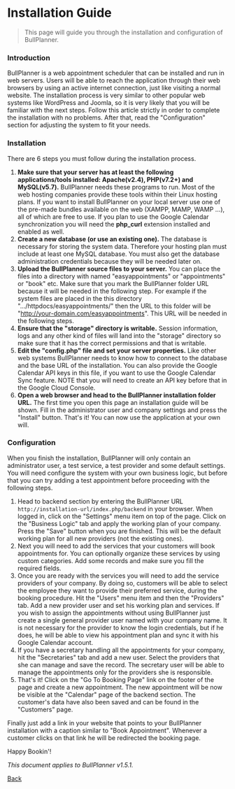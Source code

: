 # Installation Guide

> This page will guide you through the installation and configuration of BullPlanner.

### Introduction
BullPlanner is a web appointment scheduler that can be installed and run in web servers. Users will be able to reach the application through their web browsers by using an active internet connection, just like visiting a normal website. The installation process is very similar to other popular web systems like WordPress and Joomla, so it is very likely that you will be familiar with the next steps. Follow this article strictly in order to complete the installation with no problems. After that, read the "Configuration" section for adjusting the system to fit your needs.

### Installation
There are 6 steps you must follow during the installation process.

  1. **Make sure that your server has at least the following applications/tools installed: Apache(v2.4), PHP(v7.2+) and MySQL(v5.7).** BullPlanner needs these programs to run. Most of the web hosting companies provide these tools within their Linux hosting plans. If you want to install BullPlanner on your local server use one of the pre-made bundles available on the web (XAMPP, MAMP, WAMP ...), all of which are free to use. If you plan to use the Google Calendar synchronization you will need the **php_curl** extension installed and enabled as well.
  2. **Create a new database (or use an existing one).** The database is necessary for storing the system data. Therefore your hosting plan must include at least one MySQL database. You must also get the database administration credentials because they will be needed later on.
  3. **Upload the BullPlanner source files to your server.** You can place the files into a directory with named "easyappointments" or "appointments" or "book" etc. Make sure that you mark the BullPlanner folder URL because it will be needed in the following step. For example if the system files are placed in the this directory ".../httpdocs/easyappointments/" then the URL to this folder will be "http://your-domain.com/easyappointments". This URL will be needed in the following steps.
  4. **Ensure that the "storage" directory is writable.** Session information, logs and any other kind of files will land into the "storage" directory so make sure that it has the correct permissions and that is writable. 
  5. **Edit the "config.php" file and set your server properties.** Like other web systems BullPlanner needs to know how to connect to the database and the base URL of the installation. You can also provide the Google Calendar API keys in this file, if you want to use the Google Calendar Sync feature. NOTE that you will need to create an API key before that in the Google Cloud Console.
  6. **Open a web browser and head to the BullPlanner installation folder URL.** The first time you open this page an installation guide will be shown. Fill in the administrator user and company settings and press the "Install" button. That's it! You can now use the application at your own will.


### Configuration
When you finish the installation, BullPlanner will only contain an administrator user, a test service, a test provider and some default settings. You will need configure the system with your own business logic, but before that you can try adding a test appointment before proceeding with the following steps.

  1. Head to backend section by entering the BullPlanner URL `http://installation-url/index.php/backend` in your browser. When logged in, click on the "Settings" menu item on top of the page. Click on the "Business Logic" tab and apply the working plan of your company. Press the "Save" button when you are finished. This will be the default working plan for all new providers (not the existing ones).
  2. Next you will need to add the services that your customers will book appointments for. You can optionally organize these services by using custom categories. Add some records and make sure you fill the required fields.
  3. Once you are ready with the services you will need to add the service providers of your company. By doing so, customers will be able to select the employee they want to provide their preferred service, during the booking procedure. Hit the "Users" menu item and then the "Providers" tab. Add a new provider user and set his working plan and services. If you wish to assign the appointments without using BullPlanner just create a single general provider user named with your company name. It is not necessary for the provider to know the login credentials, but if he does, he will be able to view his appointment plan and sync it with his Google Calendar account.
  4. If you have a secretary handling all the appointments for your company, hit the "Secretaries" tab and add a new user. Select the providers that she can manage and save the record. The secretary user will be able to manage the appointments only for the providers she is responsible.
  5. That's it! Click on the "Go To Booking Page" link on the footer of the page and create a new appointment. The new appointment will be now be visible at the "Calendar" page of the backend section. The customer's data have also been saved and can be found in the "Customers" page. 

Finally just add a link in your website that points to your BullPlanner installation with a caption similar to "Book Appointment". Whenever a customer clicks on that link he will be redirected the booking page.

Happy Bookin'!

*This document applies to BullPlanner v1.5.1.*

[Back](readme.md)
